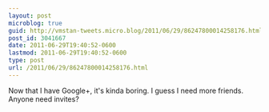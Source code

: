 ```yaml
---
layout: post
microblog: true
guid: http://vmstan-tweets.micro.blog/2011/06/29/86247800014258176.html
post_id: 3041667
date: 2011-06-29T19:40:52-0600
lastmod: 2011-06-29T19:40:52-0600
type: post
url: /2011/06/29/86247800014258176.html
---
```

Now that I have Google+, it's kinda boring. I guess I need more friends. Anyone need invites?
